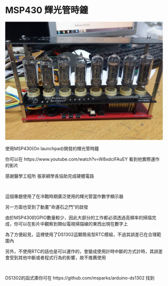 <h1>MSP430 輝光管時鐘</h1>

<img src="/P_20161004_021716.jpg" />

<p>使用MSP430(On launchpad)開發的輝光管時鐘</p>
<p>你可以在 https://www.youtube.com/watch?v=W8xdciFAuEY 看到他實際運作的影片</p>
<p>感謝醫學工程所 張家綱學長協助完成硬體電路</p>
<br>
<p>這個專題使用了在冷戰時期廣泛使用的輝光管當作數字顯示器</p>
<p>另一方面也受到了動畫"命運石之門"的啟發</p>
<p>由於MSP430的GPIO數量較少，因此大部分的工作都必須透過高頻率的掃描完成，你可以在影片中觀察到類似電視掃描線的東西出現在數字上</p>
<p>為了方便起見，這裡使用了DS1302這顆簡易型RTC模組，不過其誤差已在合理範圍內</p>
<p>另外，不使用RTC的話也是可以運作的，會變成使用計時中斷的方式計時，其誤差會受到其他中斷或者程式行為的影響，故不推薦使用</p>
<br>

<p>DS1302的函式庫你可在 https://github.com/msparks/arduino-ds1302 找到</p>

